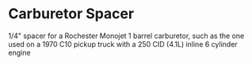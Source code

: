 # Carburetor Spacer
1/4" spacer for a Rochester Monojet 1 barrel carburetor, such as the one used
on a 1970 C10 pickup truck with a 250 CID (4.1L) inline 6 cylinder engine
